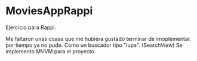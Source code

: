 # MoviesAppRappi

Ejercicio para Rappi. 

Me faltaron unas coaas que me hubiera gustado terminar de imoplementar, por tiempo ya no pude. Como un buscador tipo "lupa". (SearchView)
Se implemento MVVM para el proyecto. 
